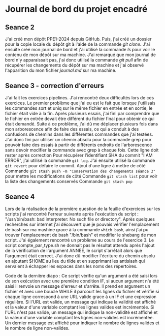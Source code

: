 # Journal de bord du projet encadré
## Seance 2
J'ai créé mon dépôt PPE1-2024 depuis GitHub. Puis, j'ai créé un dossier pour la copie locale du dépôt git à l'aide de la commande *git clone*. J'ai ensuite créé mon journal de bord et j'ai utilisé la commande *ls* pour voir le contenu de mon dépôt sur ma machine. J'ai remarqué que mon journal de bord n'y apparaissait pas, j'ai donc utilisé la commande *git pull* afin de récupérer les changements du dépôt sur ma machine et j'ai observé l'apparition du mon fichier *journal.md* sur ma machine.
## Seance 3 - correction d'erreurs
J'ai fait les exercices pipelines. J'ai rencontré deux difficultés lors de ces exercices. Le premier problème que j'ai eu est le fait que lorsque j'utilisais les commandes sort et uniq sur le même fichier en entrée et en sortie, le fichier était vide à la fin. Après plusieurs essais, j'ai fini par comprendre que le fichier en entrée devait être différent du fichier final pour obtenir ce qui était demandé. Suite à ce problème, j'ai dû me déplacer plusieurs fois dans mon arborescence afin de faire des essais, ce qui a conduit à des confusions de chemins dans les différentes commandes que j'ai testées. J'ai donc fini par utiliser un chemin absolu pour la commande grep pour pouvoir faire des essais à partir de différents endroits de l'arborescence sans devoir modifier la commande avec grep à chaque fois.
Cette ligne doit rester après correction
Pour récupérer l'identifiant SHA du commit "I AM ERROR", j'ai utilisé la commande `git log`. J'ai ensuite utilisé la commande `git revert` pour défaire le commit.
Ajout d'une ligne à mettre de côté
Commande `git stash push -m "Conservation des changements séance 3"` pour mettre les modifications de côté
Commande `git stash list` pour voir la liste des changements conservés
Commande `git stash pop`
## Seance 4
Lors de la réalisation de la première question de la feuille d'exercices sur les scripts j'ai rencontré l'erreur suivante après l'exécution du script : "/usr/bin/bash: bad interpreter: No such file or directory". Après quelques recherches sur internet j'ai découvert que je pouvais vérifier l'emplacement de bash sur ma mashine grace à la commande `which bash`, ainsi j'ai pu trouver l'emplacement de bash "/bin/bash" et modifier le shebang de mon script.
J'ai également rencontré un problème au cours de l'exercice 3. Le script compte_par_type.sh ne donnait pas le résultat attendu après l'ajout de la vérification de l'argument ANNEE, le script s'arrêtait alors que l'argument était correct. J'ai donc dû modifier l'écriture du chemin absolu en ajoutant $HOME au lieu du tilde et en supprimant les antislash qui servaient à échapper les espaces dans les noms des répertoires.

Code de la dernière diapo :
Ce script vérifie qu'un argument a été saisi lors de son exécution avec une première condition IF, si aucun argument n'a été saisi il renvoie un message d'erreur et s'arrête.
Il prend en argument un fichier et avec une boucle WHILE il parcourt les lignes du fichier et vérifie si chaque ligne correspond à une URL valide grace à un IF et une expression régulière. Si l'URL est valide, un message qui indique la validité est affiché et la valeur d'une variable comptant les lignes valides est incrémentée. Si l'URL n'est pas valide, un message qui indique la non-validité est affiché et la valeur d'une variable comptant les lignes non-valides est incrémentée.
Un dernier message est affiché pour indiquer le nombre de lignes valides et le nombre de ligne non-valides. 
